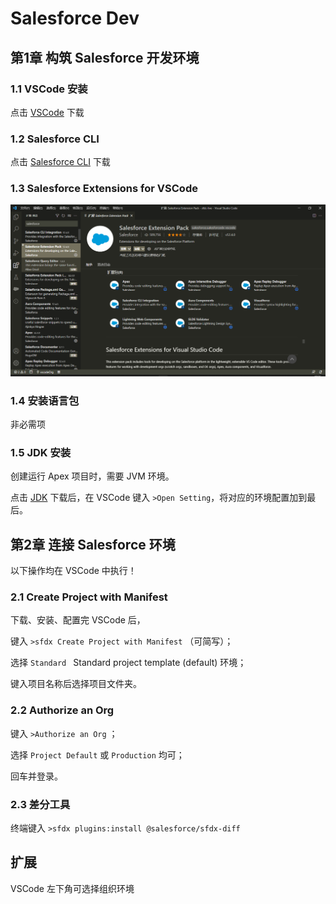 # Salesforce Dev


<!--more-->

## 第1章 构筑 Salesforce 开发环境

### 1.1 VSCode 安装

点击 [VSCode](https://code.visualstudio.com/download) 下载

### 1.2 Salesforce CLI

点击 [Salesforce CLI](https://developer.salesforce.com/tools/sfdxcli) 下载

### 1.3 Salesforce Extensions for VSCode

![Salesforce_Extensions_for_VSCode](https://raw.githubusercontent.com/goatup/blog-images/main/salesforce%20dev/20210712103821.png)

### 1.4 安装语言包

非必需项

### 1.5 JDK 安装

创建运行 Apex 项目时，需要 JVM 环境。

点击 [JDK](https://developer.salesforce.com/tools/vscode/en/getting-started/java-setup) 下载后，在 VSCode 键入 `>Open Setting`，将对应的环境配置加到最后。

## 第2章 连接 Salesforce 环境

以下操作均在 VSCode 中执行！

### 2.1 Create Project with Manifest

下载、安装、配置完 VSCode 后，

键入 `>sfdx Create Project with Manifest` （可简写）；

选择 `Standard ` Standard project template (default) 环境；

键入项目名称后选择项目文件夹。

### 2.2 Authorize an Org

键入 `>Authorize an Org` ；

选择 `Project Default` 或 `Production` 均可；

回车并登录。

### 2.3 差分工具

终端键入 `>sfdx plugins:install @salesforce/sfdx-diff`

## 扩展

VSCode 左下角可选择组织环境


